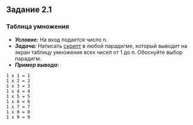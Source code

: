 ## Задание 2.1
### Таблица умножения
* ***Условие:*** На вход подается число n.
* ***Задача:*** Написать [скрипт](hw02/multiplication_table.py) в любой парадигме, который выводит на экран таблицу умножения всех чисел от 1 до n. 
Обоснуйте выбор парадигм.
* ***Пример вывода:***
```
1 x 1 = 1
1 x 2 = 2
1 x 3 = 3
1 x 4 = 4
1 x 5 = 5
1 x 6 = 6
1 x 7 = 7
1 x 8 = 8
1 x 9 = 9
